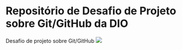 # Repositório de Desafio de Projeto sobre Git/GitHub da DIO
Desafio de projeto sobre Git/GitHub
<img src="https://br.pinterest.com/pin/663577326315730535/](https://cutewallpaper.org/25/animated-matrix-gif-wallpaper/the-76235-matrix-f5ffc-matrix-6dd49-gif-3f277-on-5065c-gifer-948bc-by-c9788-bagda.gif"/>
